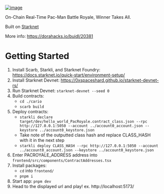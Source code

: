 [![image](https://github.com/user-attachments/assets/f277b63a-75c8-4683-868a-db838788949d)](https://dorahacks.io/buidl/20381)

On-Chain Real-Time Pac-Man Battle Royale, Winner Takes All.

Built on [Starknet](https://www.starknet.io/)

More info: https://dorahacks.io/buidl/20381

# Getting Started
1. Install Scarb, Starkli, and Starknet Foundry: https://docs.starknet.io/quick-start/environment-setup/
2. Install Starknet Devnet: https://0xspaceshard.github.io/starknet-devnet-rs/
3. Run Starknet Devnet: `starknet-devnet --seed 0`
4. Build contracts:
      - `cd ./cario`
      - `scarb build`
5. Deploy contracts:
      - `starkli declare target/dev/hello_world_PacRoyale.contract_class.json --rpc http://127.0.0.1:5050 --account ../account0_account.json --keystore ../account0_keystore.json`
      - Take note of the outputted class hash and replace CLASS_HASH with it in the next step
      - `starkli deploy CLASS_HASH --rpc http://127.0.0.1:5050 --account ../account0_account.json --keystore ../account0_keystore.json`
7. Enter PACROYALE_ADDRESS address into `frontend/src/components/ContractAddresses.tsx`
8. Install packages:
      - `cd` into `frontend/`
      - `pnpm i`
9. Start app: `pnpm dev`
10. Head to the displayed url and play! ex. http://localhost:5173/ 

